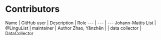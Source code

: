 # Contributors

Name | GitHub user | Description | Role
--- | --- | ---
Johann-Mattis List | @LinguList | maintainer | Author
Zhao, Yānzhēn | | data collector | DataCollector
